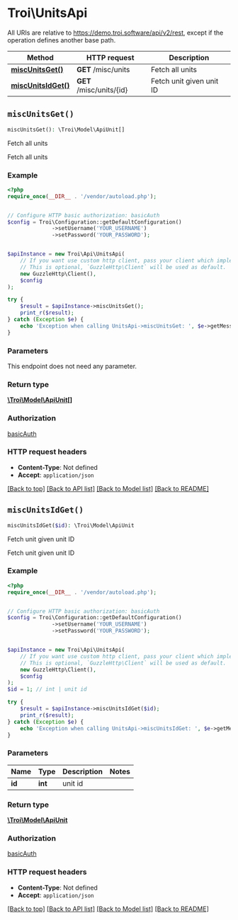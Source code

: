 # Troi\UnitsApi

All URIs are relative to https://demo.troi.software/api/v2/rest, except if the operation defines another base path.

| Method | HTTP request | Description |
| ------------- | ------------- | ------------- |
| [**miscUnitsGet()**](UnitsApi.md#miscUnitsGet) | **GET** /misc/units | Fetch all units |
| [**miscUnitsIdGet()**](UnitsApi.md#miscUnitsIdGet) | **GET** /misc/units/{id} | Fetch unit given unit ID |


## `miscUnitsGet()`

```php
miscUnitsGet(): \Troi\Model\ApiUnit[]
```

Fetch all units

Fetch all units

### Example

```php
<?php
require_once(__DIR__ . '/vendor/autoload.php');


// Configure HTTP basic authorization: basicAuth
$config = Troi\Configuration::getDefaultConfiguration()
              ->setUsername('YOUR_USERNAME')
              ->setPassword('YOUR_PASSWORD');


$apiInstance = new Troi\Api\UnitsApi(
    // If you want use custom http client, pass your client which implements `GuzzleHttp\ClientInterface`.
    // This is optional, `GuzzleHttp\Client` will be used as default.
    new GuzzleHttp\Client(),
    $config
);

try {
    $result = $apiInstance->miscUnitsGet();
    print_r($result);
} catch (Exception $e) {
    echo 'Exception when calling UnitsApi->miscUnitsGet: ', $e->getMessage(), PHP_EOL;
}
```

### Parameters

This endpoint does not need any parameter.

### Return type

[**\Troi\Model\ApiUnit[]**](../Model/ApiUnit.md)

### Authorization

[basicAuth](../../README.md#basicAuth)

### HTTP request headers

- **Content-Type**: Not defined
- **Accept**: `application/json`

[[Back to top]](#) [[Back to API list]](../../README.md#endpoints)
[[Back to Model list]](../../README.md#models)
[[Back to README]](../../README.md)

## `miscUnitsIdGet()`

```php
miscUnitsIdGet($id): \Troi\Model\ApiUnit
```

Fetch unit given unit ID

Fetch unit given unit ID

### Example

```php
<?php
require_once(__DIR__ . '/vendor/autoload.php');


// Configure HTTP basic authorization: basicAuth
$config = Troi\Configuration::getDefaultConfiguration()
              ->setUsername('YOUR_USERNAME')
              ->setPassword('YOUR_PASSWORD');


$apiInstance = new Troi\Api\UnitsApi(
    // If you want use custom http client, pass your client which implements `GuzzleHttp\ClientInterface`.
    // This is optional, `GuzzleHttp\Client` will be used as default.
    new GuzzleHttp\Client(),
    $config
);
$id = 1; // int | unit id

try {
    $result = $apiInstance->miscUnitsIdGet($id);
    print_r($result);
} catch (Exception $e) {
    echo 'Exception when calling UnitsApi->miscUnitsIdGet: ', $e->getMessage(), PHP_EOL;
}
```

### Parameters

| Name | Type | Description  | Notes |
| ------------- | ------------- | ------------- | ------------- |
| **id** | **int**| unit id | |

### Return type

[**\Troi\Model\ApiUnit**](../Model/ApiUnit.md)

### Authorization

[basicAuth](../../README.md#basicAuth)

### HTTP request headers

- **Content-Type**: Not defined
- **Accept**: `application/json`

[[Back to top]](#) [[Back to API list]](../../README.md#endpoints)
[[Back to Model list]](../../README.md#models)
[[Back to README]](../../README.md)
